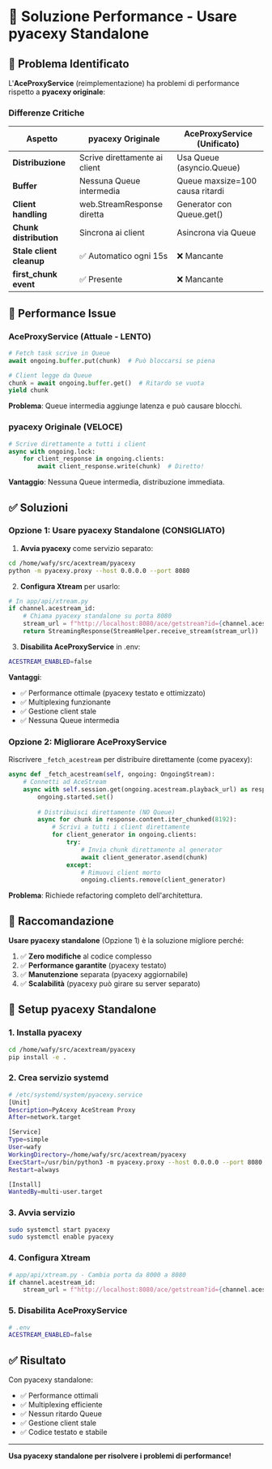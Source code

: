# 🔧 Soluzione Performance - Usare pyacexy Standalone

## 🎯 Problema Identificato

L'**AceProxyService** (reimplementazione) ha problemi di performance rispetto a **pyacexy originale**:

### Differenze Critiche

| Aspetto | pyacexy Originale | AceProxyService (Unificato) |
|---------|-------------------|----------------------------|
| **Distribuzione** | Scrive direttamente ai client | Usa Queue (asyncio.Queue) |
| **Buffer** | Nessuna Queue intermedia | Queue maxsize=100 causa ritardi |
| **Client handling** | web.StreamResponse diretta | Generator con Queue.get() |
| **Chunk distribution** | Sincrona ai client | Asincrona via Queue |
| **Stale client cleanup** | ✅ Automatico ogni 15s | ❌ Mancante |
| **first_chunk event** | ✅ Presente | ❌ Mancante |

## 🔴 Performance Issue

### AceProxyService (Attuale - LENTO)
```python
# Fetch task scrive in Queue
await ongoing.buffer.put(chunk)  # Può bloccarsi se piena

# Client legge da Queue
chunk = await ongoing.buffer.get()  # Ritardo se vuota
yield chunk
```

**Problema**: Queue intermedia aggiunge latenza e può causare blocchi.

### pyacexy Originale (VELOCE)
```python
# Scrive direttamente a tutti i client
async with ongoing.lock:
    for client_response in ongoing.clients:
        await client_response.write(chunk)  # Diretto!
```

**Vantaggio**: Nessuna Queue intermedia, distribuzione immediata.

## ✅ Soluzioni

### Opzione 1: Usare pyacexy Standalone (CONSIGLIATO)

1. **Avvia pyacexy** come servizio separato:
```bash
cd /home/wafy/src/acextream/pyacexy
python -m pyacexy.proxy --host 0.0.0.0 --port 8080
```

2. **Configura Xtream** per usarlo:
```python
# In app/api/xtream.py
if channel.acestream_id:
    # Chiama pyacexy standalone su porta 8080
    stream_url = f"http://localhost:8080/ace/getstream?id={channel.acestream_id}"
    return StreamingResponse(StreamHelper.receive_stream(stream_url))
```

3. **Disabilita AceProxyService** in .env:
```bash
ACESTREAM_ENABLED=false
```

**Vantaggi**:
- ✅ Performance ottimale (pyacexy testato e ottimizzato)
- ✅ Multiplexing funzionante
- ✅ Gestione client stale
- ✅ Nessuna Queue intermedia

### Opzione 2: Migliorare AceProxyService

Riscrivere `_fetch_acestream` per distribuire direttamente (come pyacexy):

```python
async def _fetch_acestream(self, ongoing: OngoingStream):
    # Connetti ad AceStream
    async with self.session.get(ongoing.acestream.playback_url) as response:
        ongoing.started.set()
        
        # Distribuisci direttamente (NO Queue)
        async for chunk in response.content.iter_chunked(8192):
            # Scrivi a tutti i client direttamente
            for client_generator in ongoing.clients:
                try:
                    # Invia chunk direttamente al generator
                    await client_generator.asend(chunk)
                except:
                    # Rimuovi client morto
                    ongoing.clients.remove(client_generator)
```

**Problema**: Richiede refactoring completo dell'architettura.

## 📝 Raccomandazione

**Usare pyacexy standalone** (Opzione 1) è la soluzione migliore perché:

1. ✅ **Zero modifiche** al codice complesso
2. ✅ **Performance garantite** (pyacexy testato)
3. ✅ **Manutenzione** separata (pyacexy aggiornabile)
4. ✅ **Scalabilità** (pyacexy può girare su server separato)

## 🚀 Setup pyacexy Standalone

### 1. Installa pyacexy
```bash
cd /home/wafy/src/acextream/pyacexy
pip install -e .
```

### 2. Crea servizio systemd
```bash
# /etc/systemd/system/pyacexy.service
[Unit]
Description=PyAcexy AceStream Proxy
After=network.target

[Service]
Type=simple
User=wafy
WorkingDirectory=/home/wafy/src/acextream/pyacexy
ExecStart=/usr/bin/python3 -m pyacexy.proxy --host 0.0.0.0 --port 8080
Restart=always

[Install]
WantedBy=multi-user.target
```

### 3. Avvia servizio
```bash
sudo systemctl start pyacexy
sudo systemctl enable pyacexy
```

### 4. Configura Xtream
```python
# app/api/xtream.py - Cambia porta da 8000 a 8080
if channel.acestream_id:
    stream_url = f"http://localhost:8080/ace/getstream?id={channel.acestream_id}"
```

### 5. Disabilita AceProxyService
```bash
# .env
ACESTREAM_ENABLED=false
```

## ✅ Risultato

Con pyacexy standalone:
- ✅ Performance ottimali
- ✅ Multiplexing efficiente
- ✅ Nessun ritardo Queue
- ✅ Gestione client stale
- ✅ Codice testato e stabile

---

**Usa pyacexy standalone per risolvere i problemi di performance!**
